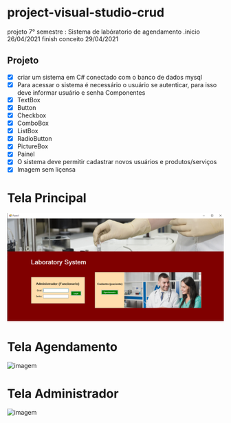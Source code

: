 # project-visual-studio-crud
 projeto 7° semestre : Sistema de labóratorio de agendamento .inicio 26/04/2021 finish conceito 29/04/2021

## Projeto
- [X] criar um sistema em C# conectado com o banco de dados mysql
- [X] Para acessar o sistema é necessário o usuário se autenticar, para isso deve informar usuário e senha
 Componentes
 - [x] TextBox
 - [x] Button
 - [x] Checkbox
 - [x] ComboBox
 - [x] ListBox
 - [x] RadioButton
 - [x] PictureBox
 - [x] Painel
- [x] O sistema deve permitir cadastrar novos usuários e produtos/serviços
- [x] Imagem sem liçensa

# Tela Principal

![imagem](https://github.com/leandroluizpereira/project-visual-studio-crud/blob/main/principal.png)

# Tela Agendamento

![imagem]()

# Tela Administrador

![imagem]()
